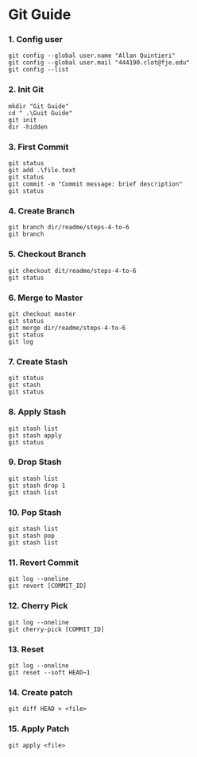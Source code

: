 # Git Guide
### 1. Config user
```
git config --global user.name "Allan Quintieri" 
git config --global user.mail "444190.clot@fje.edu" 
git config --list
```
### 2. Init Git
```
mkdir "Git Guide"
cd " .\Guit Guide"
git init
dir -hidden
```
### 3. First Commit
```
git status
git add .\file.text
git status
git commit -m "Commit message: brief description"
git status
```
### 4. Create Branch
```
git branch dir/readme/steps-4-to-6
git branch
```
### 5. Checkout Branch
```
git checkout dit/readme/steps-4-to-6
git status
```
### 6. Merge to Master
```
git checkout master
git status
git merge dir/readme/steps-4-to-6
git status
git log
```
### 7. Create Stash
```
git status
git stash
git status
```
### 8. Apply Stash
```
git stash list
git stash apply
git status
```
### 9. Drop Stash
```
git stash list
git stash drop 1
git stash list
```
### 10. Pop Stash
```
git stash list
git stash pop
git stash list
```
### 11. Revert Commit
```
git log --oneline
git revert [COMMIT_ID]
```
### 12. Cherry Pick
```
git log --oneline
git cherry-pick [COMMIT_ID]
```
### 13. Reset
```
git log --oneline
git reset --soft HEAD~1
```
### 14. Create patch
```
git diff HEAD > <file>
```
### 15. Apply Patch
```
git apply <file>
```
